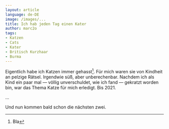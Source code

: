```yaml
---
layout: article
language: de-DE
image: /images/...
title: Ich hab jeden Tag einen Kater
author: marc2o
tags:
- Katzen
- Cats
- Kater
- Britisch Kurzhaar
- Burma
---
```


Eigentlich habe ich Katzen immer gehasst[^1].  Für mich waren sie von Kindheit an pelzige Rätsel. Irgendwie süß, aber unberechenbar. Nachdem ich als Kind ein paar mal — völlig unverschuldet, wie ich fand — gekratzt worden bin, war das Thema Katze für mich erledigt. Bis 2021.

<!--more-->

…

Und nun kommen bald schon die nächsten zwei.

[^1]: Bla
